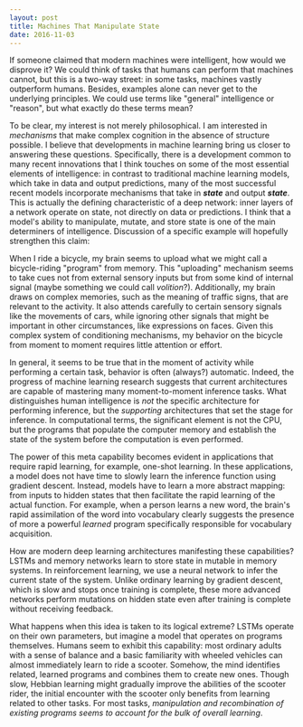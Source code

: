 ```yaml
---
layout: post
title: Machines That Manipulate State
date: 2016-11-03
---
```

If someone claimed that modern machines were intelligent, how would we disprove it? We could think of tasks that humans can perform that machines cannot, but this is a two-way street: in some tasks, machines vastly outperform humans. Besides, examples alone can never get to the underlying principles. We could use terms like "general" intelligence or "reason", but what exactly do these terms mean?

To be clear, my interest is not merely philosophical. I am interested in _mechanisms_ that make complex cognition in the absence of structure possible. I believe that developments in machine learning bring us closer to answering these questions. Specifically, there is a development common to many recent innovations that I think touches on some of the most essential elements of intelligence: in contrast to traditional machine learning models, which take in data and output predictions, many of the most successful recent models incorporate mechanisms that take in _**state**_ and output _**state**_. This is actually the defining characteristic of a deep network: inner layers of a network operate on state, not directly on data or predictions. I think that a model's ability to manipulate, mutate, and store state is one of the main determiners of intelligence. Discussion of a specific example will hopefully strengthen this claim:

When I ride a bicycle, my brain seems to upload what we might call a bicycle-riding "program" from memory. This "uploading" mechanism seems to take cues not from external sensory inputs but from some kind of internal signal (maybe something we could call _volition_?). Additionally, my brain draws on complex memories, such as the meaning of traffic signs, that are relevant to the activity. It also attends carefully to certain sensory signals like the movements of cars, while ignoring other signals that might be important in other circumstances, like expressions on faces. Given this complex system of conditioning mechanisms, my behavior on the bicycle from moment to moment requires little attention or effort.

In general, it seems to be true that in the moment of activity while performing a certain task, behavior is often (always?) automatic. Indeed, the progress of machine learning research suggests that current architectures are capable of mastering many moment-to-moment inference tasks. What distinguishes human intelligence is _not_ the specific architecture for performing inference, but the _supporting_ architectures that set the stage for inference. In computational terms, the significant element is not the CPU, but the programs that populate the computer memory and establish the state of the system before the computation is even performed.

The power of this meta capability becomes evident in applications that require rapid learning, for example, one-shot learning. In these applications, a model does not have time to slowly learn the inference function using gradient descent. Instead, models have to learn a more abstract mapping: from inputs to hidden states that then facilitate the rapid learning of the actual function. For example, when a person learns a new word, the brain's rapid assimilation of the word into vocabulary clearly suggests the presence of more a powerful _learned_ program specifically responsible for vocabulary acquisition.

How are modern deep learning architectures manifesting these capabilities? LSTMs and memory networks learn to store state in mutable in memory systems. In reinforcement learning, we use a neural network to infer the current state of the system. Unlike ordinary learning by gradient descent, which is slow and stops once training is complete, these more advanced networks perform mutations on hidden state even after training is complete without receiving feedback.

What happens when this idea is taken to its logical extreme? LSTMs operate on their own parameters, but imagine a model that operates on programs themselves. Humans seem to exhibit this capability: most ordinary adults with a sense of balance and a basic familiarity with wheeled vehicles can almost immediately learn to ride a scooter. Somehow, the mind identifies related, learned programs and combines them to create new ones. Though slow, Hebbian learning might gradually improve the abilities of the scooter rider, the initial encounter with the scooter only benefits from learning related to other tasks. For most tasks, _manipulation and recombination of existing programs seems to account for the bulk of overall learning_.

<!-- How are modern deep learning architectures manifesting these capabilities? It is worth noting that the kind of state mutation that I am interested in is distinct from the mutation that occurs through normal training. Learning by gradient descent is slow and stops once training is complete. In contrast, a more advanced and expressive network like an LSTM can perform mutations on its hidden state even after training is complete, without receiving feedback. -->

<!-- Maybe something to do with emergent behavior, activity in the absence of structure, the ability to identify intermediate objectives in the pursuit of distant ones. -->


<!-- My research interests are based on this premise: the mental architecture that supports generalized, human-like intelligence is not very different in kind from a recurrent neural network. The distinguishing characteristic of the human mind is its ability to dramatically alter its _state_ to suit whatever task the circumstances call for.

In the moment of inference, the architecture of the brain performs a feedforward pass through a neural network. What distinguishes the brain from any other neural model is not its activity at this moment, but the _context_ in which it performs the action. In other words, unlike a standard neural network, the ... -->
